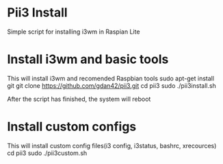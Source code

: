# Pii3 Install 
Simple script for installing i3wm in Raspian Lite
 
 # Install i3wm and basic tools
This will install i3wm and recomended Raspbian tools
     sudo apt-get install git
     git clone https://github.com/gdan42/pii3.git
     cd pii3
     sudo ./pii3install.sh
     
After the script has finished, the system will reboot     
     

#  Install custom configs 
This will install custom config files(i3 config, i3status, bashrc, xrecources)
     cd pii3
     sudo ./pii3custom.sh

